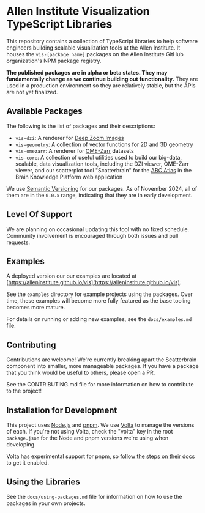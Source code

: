 # Allen Institute Visualization TypeScript Libraries

This repository contains a collection of TypeScript libraries to help software engineers building scalable visualization tools at the Allen Institute. It houses the `vis-[package name]` packages on the Allen Institute GitHub organization's NPM package registry.

**The published packages are in alpha or beta states. They may fundamentally change as we continue building out functionality.** They are used in a production environment so they are relatively stable, but the APIs are not yet finalized.

## Available Packages

The following is the list of packages and their descriptions:

-   `vis-dzi`: A renderer for [Deep Zoom Images](https://en.wikipedia.org/wiki/Deep_Zoom)
-   `vis-geometry`: A collection of vector functions for 2D and 3D geometry
-   `vis-omezarr`: A renderer for [OME-Zarr](https://ngff.openmicroscopy.org/latest/) datasets
-   `vis-core`: A collection of useful utilities used to build our big-data, scalable, data visualization tools, including the DZI viewer, OME-Zarr viewer, and our scatterplot tool "Scatterbrain" for the [ABC Atlas](https://knowledge.brain-map.org/abcatlas) in the Brain Knowledge Platform web application

We use [Semantic Versioning](https://semver.org/) for our packages. As of November 2024, all of them are in the `0.0.x` range, indicating that they are in early development.

## Level Of Support

We are planning on occasional updating this tool with no fixed schedule. Community involvement is encouraged through both issues and pull requests.

## Examples

A deployed version our our examples are located at [https://alleninstitute.github.io/vis](https://alleninstitute.github.io/vis).

See the `examples` directory for example projects using the packages. Over time, these examples will become more fully featured as the base tooling becomes more mature.

For details on running or adding new examples, see the `docs/examples.md` file.

## Contributing

Contributions are welcome! We're currently breaking apart the Scatterbrain component into smaller, more manageable packages. If you have a package that you think would be useful to others, please open a PR.

See the CONTRIBUTING.md file for more information on how to contribute to the project!

## Installation for Development

This project uses [Node.js](https://nodejs.org) and [pnpm](https://pnpm.io/). We use [Volta](https://volta.sh/) to manage the versions of each. If you're not using Volta, check the "volta" key in the root `package.json` for the Node and pnpm versions we're using when developing.

Volta has experimental support for pnpm, so [follow the steps on their docs](https://docs.volta.sh/advanced/pnpm) to get it enabled.

## Using the Libraries

See the `docs/using-packages.md` file for information on how to use the packages in your own projects.
